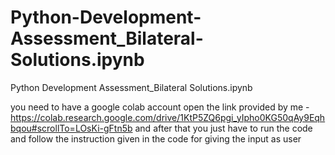 # Python-Development-Assessment_Bilateral-Solutions.ipynb
Python Development Assessment_Bilateral Solutions.ipynb

you need to have a google colab account 
open the link provided by me - https://colab.research.google.com/drive/1KtP5ZQ6pgi_yIpho0KG50qAy9Eqhbqou#scrollTo=LOsKi-gFtn5b
and after that you just have to run the code and follow the instruction given in the code for giving the input as user  
